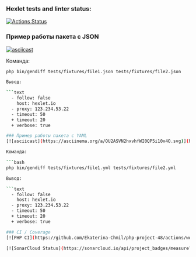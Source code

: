### Hexlet tests and linter status:
[![Actions Status](https://github.com/Ekaterina-Chmil/php-project-48/actions/workflows/hexlet-check.yml/badge.svg)](https://github.com/Ekaterina-Chmil/php-project-48/actions)

### Пример работы пакета с JSON
[![asciicast](https://asciinema.org/a/AfwJIUHZqfiKabkb0pQ8BZHTg.svg)](https://asciinema.org/a/AfwJIUHZqfiKabkb0pQ8BZHTg)

Команда:

```bash
php bin/gendiff tests/fixtures/file1.json tests/fixtures/file2.json

Вывод:

```text
  - follow: false
    host: hexlet.io
  - proxy: 123.234.53.22
  - timeout: 50
  + timeout: 20
  + verbose: true

### Пример работы пакета с YAML
[![asciicast](https://asciinema.org/a/OU2ASVN2hxvhfWI0QP5i10x4O.svg)](https://asciinema.org/a/OU2ASVN2hxvhfWI0QP5i10x4O)

Команда:

```bash
php bin/gendiff tests/fixtures/file1.yml tests/fixtures/file2.yml

Вывод:

```text
  - follow: false
    host: hexlet.io
  - proxy: 123.234.53.22
  - timeout: 50
  + timeout: 20
  + verbose: true

### CI / Coverage
[![PHP CI](https://github.com/Ekaterina-Chmil/php-project-48/actions/workflows/main.yml/badge.svg)](https://github.com/Ekaterina-Chmil/php-project-48/actions/workflows/main.yml)

[![SonarCloud Status](https://sonarcloud.io/api/project_badges/measure?project=Ekaterina-Chmil_php-project-48&metric=alert_status)](https://sonarcloud.io/summary/new_code?id=Ekaterina-Chmil_php-project-48)
